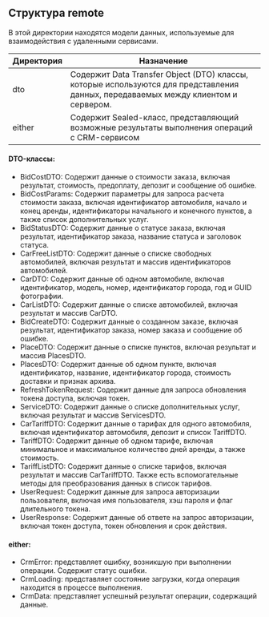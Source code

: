 ## Структура remote
В этой директории находятся модели данных, используемые для взаимодействия с удаленными сервисами.

| Директория | Назначение |
|------------|---------|
| dto| Содержит Data Transfer Object (DTO) классы, которые используются для представления данных, передаваемых между клиентом и сервером. |
|either| Содержит Sealed-класс, представляющий возможные результаты выполнения операций с CRM-сервисом |


#### DTO-классы:

- BidCostDTO: Содержит данные о стоимости заказа, включая результат, стоимость, предоплату, депозит и сообщение об ошибке.
- BidCostParams: Содержит параметры для запроса расчета стоимости заказа, включая идентификатор автомобиля, начало и конец аренды, идентификаторы начального и конечного пунктов, а также список дополнительных услуг.
- BidStatusDTO: Содержит данные о статусе заказа, включая результат, идентификатор заказа, название статуса и заголовок статуса.
- CarFreeListDTO: Содержит данные о списке свободных автомобилей, включая результат и массив идентификаторов автомобилей.
- CarDTO: Содержит данные об одном автомобиле, включая идентификатор, модель, номер, идентификатор города, год и GUID фотографии.
- CarListDTO: Содержит данные о списке автомобилей, включая результат и массив CarDTO.
- BidCreateDTO: Содержит данные о созданном заказе, включая результат, идентификатор заказа, номер заказа и сообщение об ошибке.
- PlaceDTO: Содержит данные о списке пунктов, включая результат и массив PlacesDTO.
- PlacesDTO: Содержит данные об одном пункте, включая идентификатор, название, идентификатор города, стоимость доставки и признак архива.
- RefreshTokenRequest: Содержит данные для запроса обновления токена доступа, включая токен.
-  ServiceDTO: Содержит данные о списке дополнительных услуг, включая результат и массив ServicesDTO.
-  CarTariffDTO: Содержит данные о тарифах для одного автомобиля, включая идентификатор автомобиля, депозит и список TariffDTO.
-  TariffDTO: Содержит данные об одном тарифе, включая минимальное и максимальное количество дней аренды, а также стоимость.
-  TariffListDTO: Содержит данные о списке тарифов, включая результат и массив CarTariffDTO. Также есть вспомогательные методы для преобразования данных в список тарифов.
-  UserRequest: Содержит данные для запроса авторизации пользователя, включая имя пользователя, хэш пароля и флаг длительного токена.
-  UserResponse: Содержит данные об ответе на запрос авторизации, включая токен доступа, токен обновления и срок действия.

####  either:
- CrmError:  представляет ошибку, возникшую при выполнении операции. Содержит статус ошибки.
- CrmLoading:  представляет состояние загрузки, когда операция находится в процессе выполнения.
- CrmData:  представляет успешный результат операции, содержащий данные.